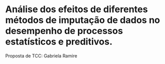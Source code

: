 # Análise dos efeitos de diferentes métodos de imputação de dados no desempenho de processos estatísticos e preditivos.
Proposta de TCC: Gabriela Ramire
